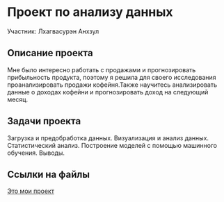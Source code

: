 # Проект по анализу данных
Участник: Лхагвасурэн Анхзул

## Описание проекта
Мне было интересно работать с продажами и прогнозировать прибыльность продукта, поэтому я решила для своего исследования проанализировать продажи кофейня.Также научитесь анализировать данные о доходах кофейни и прогнозировать доход на следующий месяц. 


## Задачи проекта
Загрузка и предобработка данных.
Визуализация и анализ данных.
Статистический анализ.
Построение моделей с помощью машинного обучения.
Выводы.

## Ссылки на файлы
[Это мои проект](https://github.com/Ankhzul11/Ankhzul/blob/main/%D0%9B%D1%85%D0%B0%D0%B3%D0%B2%D0%B0%D1%81%D1%83%D1%80%D1%8D%D0%BD%20%D0%90%D0%BD%D1%85%D0%B7%D1%83%D0%BB%20-%20%D0%BF%D1%80%D0%BE%D0%B5%D0%BA%D1%82%20(final)%20(2).ipynb)
